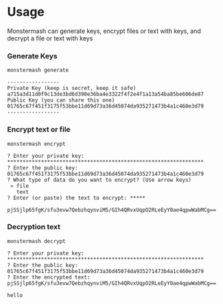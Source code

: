 # Usage
Monstermash can generate keys, encrypt files or text with keys, and decrypt a file or text with keys

### Generate Keys
```shell
monstermash generate
```

```text
-----------------
Private Key (keep is secret, keep it safe)
a715a3d11d0f9c13de3bd6d390e36ba4e3322f4f2e4f1a13a54ba85be606de87
Public Key (you can share this one)
01765c67f451f3175f53bbe11d69d73a36d45074da935271473b4a1c460e3d79
-----------------
```

### Encrypt text or file
```shell
monstermash encrypt
```

```text
? Enter your private key: ****************************************************************
? Enter the public key: 01765c67f451f3175f53bbe11d69d73a36d45074da935271473b4a1c460e3d79
? What type of data do you want to encrypt? (Use arrow keys)
 » file
   text
? Enter (or paste) the text to encrypt: *****

pjSSjlp65fgK/sfu3evw7QebzhqynviM5/GIh4QRvxUqpO2RLeEyY0ae4qpwWabMCg==
```

### Decryption text
```shell
monstermash decrypt
```

```text
? Enter your private key: ****************************************************************
? Enter the public key: 01765c67f451f3175f53bbe11d69d73a36d45074da935271473b4a1c460e3d79
? Enter the encrypted text: pjSSjlp65fgK/sfu3evw7QebzhqynviM5/GIh4QRvxUqpO2RLeEyY0ae4qpwWabMCg==

hello
```